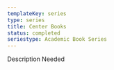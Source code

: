 ```yaml
---
templateKey: series
type: series
title: Center Books
status: completed
seriestype: Academic Book Series
---
```

Description Needed